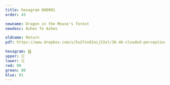 ```yaml
---
title: hexagram 000001
order: 43

newname: Dragon in the Mouse's forest
newdesc: Ashes To Ashes

oldname: Return
pdf: https://www.dropbox.com/s/5u2fsn62aij53ul/36-46-clouded-perception.pdf?dl=0

hexagram: ䷗
upper: ☷
lower: ☳
red: 00
green: 00
blue: 01
---
```

